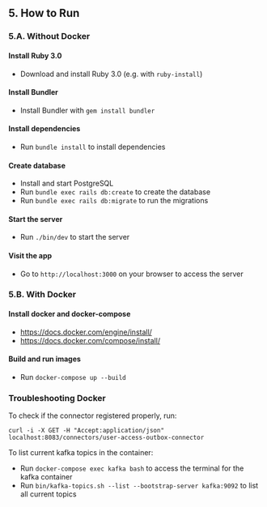## 5. How to Run

### 5.A. Without Docker
#### Install Ruby 3.0
- Download and install Ruby 3.0 (e.g. with `ruby-install`)

#### Install Bundler
- Install Bundler with `gem install bundler`

#### Install dependencies
- Run `bundle install` to install dependencies

#### Create database
- Install and start PostgreSQL
- Run `bundle exec rails db:create` to create the database
- Run `bundle exec rails db:migrate` to run the migrations

#### Start the server
- Run `./bin/dev` to start the server

#### Visit the app
- Go to `http://localhost:3000` on your browser to access the server


### 5.B. With Docker

#### Install docker and docker-compose
- https://docs.docker.com/engine/install/
- https://docs.docker.com/compose/install/

#### Build and run images
- Run `docker-compose up --build`

### Troubleshooting Docker

To check if the connector registered properly, run:
```
curl -i -X GET -H "Accept:application/json" localhost:8083/connectors/user-access-outbox-connector
```


To list current kafka topics in the container:
- Run `docker-compose exec kafka bash` to access the terminal for the kafka container
- Run `bin/kafka-topics.sh --list --bootstrap-server kafka:9092` to list all current topics
